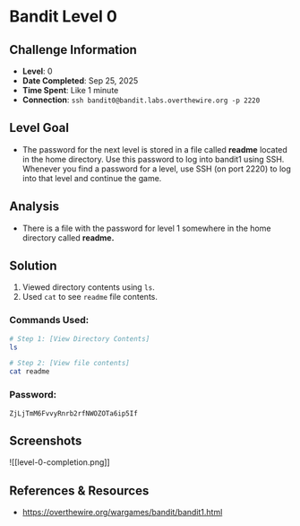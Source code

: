 # Bandit Level 0

## Challenge Information
- **Level**: 0
- **Date Completed**: Sep 25, 2025
- **Time Spent**: Like 1 minute
- **Connection**: `ssh bandit0@bandit.labs.overthewire.org -p 2220`

## Level Goal
- The password for the next level is stored in a file called **readme** located in the home directory. Use this password to log into bandit1 using SSH. Whenever you find a password for a level, use SSH (on port 2220) to log into that level and continue the game.

## Analysis
- There is a file with the password for level 1 somewhere in the home directory called **readme.**

## Solution
1. Viewed directory contents using `ls`.
2. Used `cat` to see `readme` file contents.

### Commands Used:
```bash
# Step 1: [View Directory Contents]
ls

# Step 2: [View file contents]  
cat readme
```
### Password: 
```
ZjLjTmM6FvvyRnrb2rfNWOZOTa6ip5If
```
## Screenshots
![[level-0-completion.png]]

## References & Resources
- https://overthewire.org/wargames/bandit/bandit1.html
